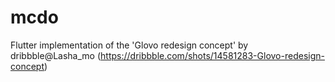 # mcdo

Flutter implementation of the 'Glovo redesign concept' by dribbble@Lasha_mo (https://dribbble.com/shots/14581283-Glovo-redesign-concept)